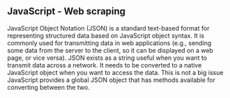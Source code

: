 ## JavaScript - Web scraping

JavaScript Object Notation (JSON) is a standard text-based format for representing structured data based on JavaScript object syntax. It is commonly used for transmitting data in web applications (e.g., sending some data from the server to the client, so it can be displayed on a web page, or vice versa). 
JSON exists as a string  useful when you want to transmit data across a network. It needs to be converted to a native JavaScript object when you want to access the data. This is not a big issue  JavaScript provides a global JSON object that has methods available for converting between the two.

